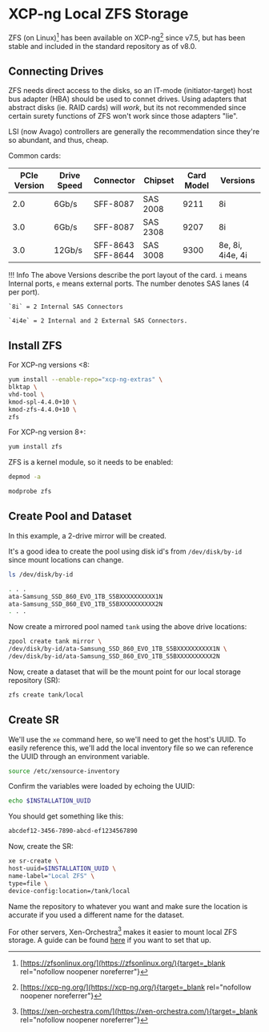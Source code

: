 # XCP-ng Local ZFS Storage

ZFS (on Linux)[^1] has been available on XCP-ng[^2] since v7.5, but has been
stable and included in the standard repository as of v8.0.

## Connecting Drives

ZFS needs direct access to the disks, so an IT-mode (initiator-target) host bus
adapter (HBA) should be used to connet drives. Using adapters that abstract
disks (ie. RAID cards) will *work*, but its not recommended since certain surety
functions of ZFS won't work since those adapters "lie".

LSI (now Avago) controllers are generally the recommendation since they're so
abundant, and thus, cheap.

Common cards:

| PCIe Version  | Drive Speed   | Connector             | Chipset   | Card Model    | Versions          |
|-              |-              |-                      |-          |-              |-                  |
| 2.0           | 6Gb/s         | SFF-8087              | SAS 2008  | 9211          | 8i                |
| 3.0           | 6Gb/s         | SFF-8087              | SAS 2308  | 9207          | 8i                |
| 3.0           | 12Gb/s        | SFF-8643<br>SFF-8644  | SAS 3008  | 9300          | 8e, 8i, 4i4e, 4i  |

!!! Info
    The above Versions describe the port layout of the card. `i` means Internal
    ports, `e` means external ports. The number denotes SAS lanes (4 per port).

    `8i` = 2 Internal SAS Connectors

    `4i4e` = 2 Internal and 2 External SAS Connectors.

## Install ZFS

For XCP-ng versions <8:

```sh
yum install --enable-repo="xcp-ng-extras" \
blktap \
vhd-tool \
kmod-spl-4.4.0+10 \
kmod-zfs-4.4.0+10 \
zfs
```

For XCP-ng version 8+:

```sh
yum install zfs
```

ZFS is a kernel module, so it needs to be enabled:

```sh
depmod -a
```

```sh
modprobe zfs
```

## Create Pool and Dataset

In this example, a 2-drive mirror will be created.

It's a good idea to create the pool using disk id's from `/dev/disk/by-id` since
mount locations can change.

```sh
ls /dev/disk/by-id
```

```sh
. . .
ata-Samsung_SSD_860_EVO_1TB_S5BXXXXXXXXXX1N
ata-Samsung_SSD_860_EVO_1TB_S5BXXXXXXXXXX2N
. . .
```

Now create a mirrored pool named `tank` using the above drive locations:

```sh
zpool create tank mirror \
/dev/disk/by-id/ata-Samsung_SSD_860_EVO_1TB_S5BXXXXXXXXXX1N \
/dev/disk/by-id/ata-Samsung_SSD_860_EVO_1TB_S5BXXXXXXXXXX2N
```

Now, create a dataset that will be the mount point for our local storage
repository (SR):

```sh
zfs create tank/local
```

## Create SR

We'll use the `xe` command here, so we'll need to get the host's UUID. To easily
reference this, we'll add the local inventory file so we can reference the UUID
through an environment variable.

```sh
source /etc/xensource-inventory
```

Confirm the variables were loaded by echoing the UUID:

```sh
echo $INSTALLATION_UUID
```

You should get something like this:

```sh
abcdef12-3456-7890-abcd-ef1234567890
```

Now, create the SR:

```sh hl_lines="3 5"
xe sr-create \
host-uuid=$INSTALLATION_UUID \
name-label="Local ZFS" \
type=file \
device-config:location=/tank/local
```

Name the repository to whatever you want and make sure the location is accurate
if you used a different name for the dataset.

For other servers, Xen-Orchestra[^3] makes it easier
to mount local ZFS storage. A guide can be found
[here](../../services/xen-orchestra/) if you want to set that up.

[^1]: [https://zfsonlinux.org/](https://zfsonlinux.org/){target=_blank rel="nofollow noopener noreferrer"}
[^2]: [https://xcp-ng.org/](https://xcp-ng.org/){target=_blank rel="nofollow noopener noreferrer"}
[^3]: [https://xen-orchestra.com/](https://xen-orchestra.com/){target=_blank rel="nofollow noopener noreferrer"}
